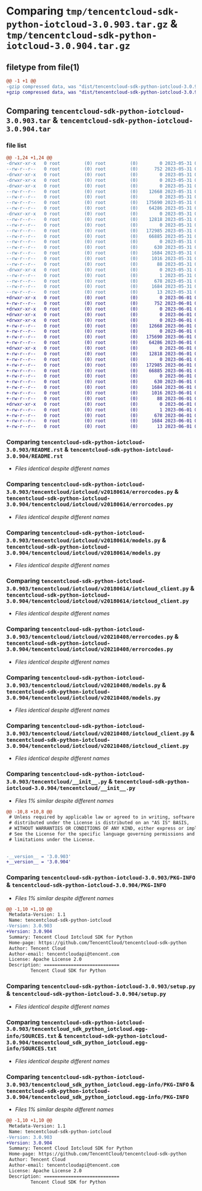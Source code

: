 # Comparing `tmp/tencentcloud-sdk-python-iotcloud-3.0.903.tar.gz` & `tmp/tencentcloud-sdk-python-iotcloud-3.0.904.tar.gz`

## filetype from file(1)

```diff
@@ -1 +1 @@
-gzip compressed data, was "dist/tencentcloud-sdk-python-iotcloud-3.0.903.tar", last modified: Wed May 31 02:13:50 2023, max compression
+gzip compressed data, was "dist/tencentcloud-sdk-python-iotcloud-3.0.904.tar", last modified: Thu Jun  1 02:37:18 2023, max compression
```

## Comparing `tencentcloud-sdk-python-iotcloud-3.0.903.tar` & `tencentcloud-sdk-python-iotcloud-3.0.904.tar`

### file list

```diff
@@ -1,24 +1,24 @@
-drwxr-xr-x   0 root         (0) root         (0)        0 2023-05-31 02:13:50.000000 tencentcloud-sdk-python-iotcloud-3.0.903/
--rw-r--r--   0 root         (0) root         (0)      752 2023-05-31 02:13:50.000000 tencentcloud-sdk-python-iotcloud-3.0.903/README.rst
-drwxr-xr-x   0 root         (0) root         (0)        0 2023-05-31 02:13:50.000000 tencentcloud-sdk-python-iotcloud-3.0.903/tencentcloud/
-drwxr-xr-x   0 root         (0) root         (0)        0 2023-05-31 02:13:50.000000 tencentcloud-sdk-python-iotcloud-3.0.903/tencentcloud/iotcloud/
-drwxr-xr-x   0 root         (0) root         (0)        0 2023-05-31 02:13:50.000000 tencentcloud-sdk-python-iotcloud-3.0.903/tencentcloud/iotcloud/v20180614/
--rw-r--r--   0 root         (0) root         (0)    12668 2023-05-31 02:13:50.000000 tencentcloud-sdk-python-iotcloud-3.0.903/tencentcloud/iotcloud/v20180614/errorcodes.py
--rw-r--r--   0 root         (0) root         (0)        0 2023-05-31 02:13:50.000000 tencentcloud-sdk-python-iotcloud-3.0.903/tencentcloud/iotcloud/v20180614/__init__.py
--rw-r--r--   0 root         (0) root         (0)   175690 2023-05-31 02:13:50.000000 tencentcloud-sdk-python-iotcloud-3.0.903/tencentcloud/iotcloud/v20180614/models.py
--rw-r--r--   0 root         (0) root         (0)    64286 2023-05-31 02:13:50.000000 tencentcloud-sdk-python-iotcloud-3.0.903/tencentcloud/iotcloud/v20180614/iotcloud_client.py
-drwxr-xr-x   0 root         (0) root         (0)        0 2023-05-31 02:13:50.000000 tencentcloud-sdk-python-iotcloud-3.0.903/tencentcloud/iotcloud/v20210408/
--rw-r--r--   0 root         (0) root         (0)    12818 2023-05-31 02:13:50.000000 tencentcloud-sdk-python-iotcloud-3.0.903/tencentcloud/iotcloud/v20210408/errorcodes.py
--rw-r--r--   0 root         (0) root         (0)        0 2023-05-31 02:13:50.000000 tencentcloud-sdk-python-iotcloud-3.0.903/tencentcloud/iotcloud/v20210408/__init__.py
--rw-r--r--   0 root         (0) root         (0)   172985 2023-05-31 02:13:50.000000 tencentcloud-sdk-python-iotcloud-3.0.903/tencentcloud/iotcloud/v20210408/models.py
--rw-r--r--   0 root         (0) root         (0)    66885 2023-05-31 02:13:50.000000 tencentcloud-sdk-python-iotcloud-3.0.903/tencentcloud/iotcloud/v20210408/iotcloud_client.py
--rw-r--r--   0 root         (0) root         (0)        0 2023-05-31 02:13:50.000000 tencentcloud-sdk-python-iotcloud-3.0.903/tencentcloud/iotcloud/__init__.py
--rw-r--r--   0 root         (0) root         (0)      630 2023-05-31 02:13:50.000000 tencentcloud-sdk-python-iotcloud-3.0.903/tencentcloud/__init__.py
--rw-r--r--   0 root         (0) root         (0)     1684 2023-05-31 02:13:50.000000 tencentcloud-sdk-python-iotcloud-3.0.903/PKG-INFO
--rw-r--r--   0 root         (0) root         (0)     1016 2023-05-31 02:13:50.000000 tencentcloud-sdk-python-iotcloud-3.0.903/setup.py
--rw-r--r--   0 root         (0) root         (0)       88 2023-05-31 02:13:50.000000 tencentcloud-sdk-python-iotcloud-3.0.903/setup.cfg
-drwxr-xr-x   0 root         (0) root         (0)        0 2023-05-31 02:13:50.000000 tencentcloud-sdk-python-iotcloud-3.0.903/tencentcloud_sdk_python_iotcloud.egg-info/
--rw-r--r--   0 root         (0) root         (0)        1 2023-05-31 02:13:50.000000 tencentcloud-sdk-python-iotcloud-3.0.903/tencentcloud_sdk_python_iotcloud.egg-info/dependency_links.txt
--rw-r--r--   0 root         (0) root         (0)      678 2023-05-31 02:13:50.000000 tencentcloud-sdk-python-iotcloud-3.0.903/tencentcloud_sdk_python_iotcloud.egg-info/SOURCES.txt
--rw-r--r--   0 root         (0) root         (0)     1684 2023-05-31 02:13:50.000000 tencentcloud-sdk-python-iotcloud-3.0.903/tencentcloud_sdk_python_iotcloud.egg-info/PKG-INFO
--rw-r--r--   0 root         (0) root         (0)       13 2023-05-31 02:13:50.000000 tencentcloud-sdk-python-iotcloud-3.0.903/tencentcloud_sdk_python_iotcloud.egg-info/top_level.txt
+drwxr-xr-x   0 root         (0) root         (0)        0 2023-06-01 02:37:18.000000 tencentcloud-sdk-python-iotcloud-3.0.904/
+-rw-r--r--   0 root         (0) root         (0)      752 2023-06-01 02:37:18.000000 tencentcloud-sdk-python-iotcloud-3.0.904/README.rst
+drwxr-xr-x   0 root         (0) root         (0)        0 2023-06-01 02:37:18.000000 tencentcloud-sdk-python-iotcloud-3.0.904/tencentcloud/
+drwxr-xr-x   0 root         (0) root         (0)        0 2023-06-01 02:37:18.000000 tencentcloud-sdk-python-iotcloud-3.0.904/tencentcloud/iotcloud/
+drwxr-xr-x   0 root         (0) root         (0)        0 2023-06-01 02:37:18.000000 tencentcloud-sdk-python-iotcloud-3.0.904/tencentcloud/iotcloud/v20180614/
+-rw-r--r--   0 root         (0) root         (0)    12668 2023-06-01 02:37:18.000000 tencentcloud-sdk-python-iotcloud-3.0.904/tencentcloud/iotcloud/v20180614/errorcodes.py
+-rw-r--r--   0 root         (0) root         (0)        0 2023-06-01 02:37:18.000000 tencentcloud-sdk-python-iotcloud-3.0.904/tencentcloud/iotcloud/v20180614/__init__.py
+-rw-r--r--   0 root         (0) root         (0)   175690 2023-06-01 02:37:18.000000 tencentcloud-sdk-python-iotcloud-3.0.904/tencentcloud/iotcloud/v20180614/models.py
+-rw-r--r--   0 root         (0) root         (0)    64286 2023-06-01 02:37:18.000000 tencentcloud-sdk-python-iotcloud-3.0.904/tencentcloud/iotcloud/v20180614/iotcloud_client.py
+drwxr-xr-x   0 root         (0) root         (0)        0 2023-06-01 02:37:18.000000 tencentcloud-sdk-python-iotcloud-3.0.904/tencentcloud/iotcloud/v20210408/
+-rw-r--r--   0 root         (0) root         (0)    12818 2023-06-01 02:37:18.000000 tencentcloud-sdk-python-iotcloud-3.0.904/tencentcloud/iotcloud/v20210408/errorcodes.py
+-rw-r--r--   0 root         (0) root         (0)        0 2023-06-01 02:37:18.000000 tencentcloud-sdk-python-iotcloud-3.0.904/tencentcloud/iotcloud/v20210408/__init__.py
+-rw-r--r--   0 root         (0) root         (0)   172985 2023-06-01 02:37:18.000000 tencentcloud-sdk-python-iotcloud-3.0.904/tencentcloud/iotcloud/v20210408/models.py
+-rw-r--r--   0 root         (0) root         (0)    66885 2023-06-01 02:37:18.000000 tencentcloud-sdk-python-iotcloud-3.0.904/tencentcloud/iotcloud/v20210408/iotcloud_client.py
+-rw-r--r--   0 root         (0) root         (0)        0 2023-06-01 02:37:18.000000 tencentcloud-sdk-python-iotcloud-3.0.904/tencentcloud/iotcloud/__init__.py
+-rw-r--r--   0 root         (0) root         (0)      630 2023-06-01 02:37:18.000000 tencentcloud-sdk-python-iotcloud-3.0.904/tencentcloud/__init__.py
+-rw-r--r--   0 root         (0) root         (0)     1684 2023-06-01 02:37:18.000000 tencentcloud-sdk-python-iotcloud-3.0.904/PKG-INFO
+-rw-r--r--   0 root         (0) root         (0)     1016 2023-06-01 02:37:18.000000 tencentcloud-sdk-python-iotcloud-3.0.904/setup.py
+-rw-r--r--   0 root         (0) root         (0)       88 2023-06-01 02:37:18.000000 tencentcloud-sdk-python-iotcloud-3.0.904/setup.cfg
+drwxr-xr-x   0 root         (0) root         (0)        0 2023-06-01 02:37:18.000000 tencentcloud-sdk-python-iotcloud-3.0.904/tencentcloud_sdk_python_iotcloud.egg-info/
+-rw-r--r--   0 root         (0) root         (0)        1 2023-06-01 02:37:18.000000 tencentcloud-sdk-python-iotcloud-3.0.904/tencentcloud_sdk_python_iotcloud.egg-info/dependency_links.txt
+-rw-r--r--   0 root         (0) root         (0)      678 2023-06-01 02:37:18.000000 tencentcloud-sdk-python-iotcloud-3.0.904/tencentcloud_sdk_python_iotcloud.egg-info/SOURCES.txt
+-rw-r--r--   0 root         (0) root         (0)     1684 2023-06-01 02:37:18.000000 tencentcloud-sdk-python-iotcloud-3.0.904/tencentcloud_sdk_python_iotcloud.egg-info/PKG-INFO
+-rw-r--r--   0 root         (0) root         (0)       13 2023-06-01 02:37:18.000000 tencentcloud-sdk-python-iotcloud-3.0.904/tencentcloud_sdk_python_iotcloud.egg-info/top_level.txt
```

### Comparing `tencentcloud-sdk-python-iotcloud-3.0.903/README.rst` & `tencentcloud-sdk-python-iotcloud-3.0.904/README.rst`

 * *Files identical despite different names*

### Comparing `tencentcloud-sdk-python-iotcloud-3.0.903/tencentcloud/iotcloud/v20180614/errorcodes.py` & `tencentcloud-sdk-python-iotcloud-3.0.904/tencentcloud/iotcloud/v20180614/errorcodes.py`

 * *Files identical despite different names*

### Comparing `tencentcloud-sdk-python-iotcloud-3.0.903/tencentcloud/iotcloud/v20180614/models.py` & `tencentcloud-sdk-python-iotcloud-3.0.904/tencentcloud/iotcloud/v20180614/models.py`

 * *Files identical despite different names*

### Comparing `tencentcloud-sdk-python-iotcloud-3.0.903/tencentcloud/iotcloud/v20180614/iotcloud_client.py` & `tencentcloud-sdk-python-iotcloud-3.0.904/tencentcloud/iotcloud/v20180614/iotcloud_client.py`

 * *Files identical despite different names*

### Comparing `tencentcloud-sdk-python-iotcloud-3.0.903/tencentcloud/iotcloud/v20210408/errorcodes.py` & `tencentcloud-sdk-python-iotcloud-3.0.904/tencentcloud/iotcloud/v20210408/errorcodes.py`

 * *Files identical despite different names*

### Comparing `tencentcloud-sdk-python-iotcloud-3.0.903/tencentcloud/iotcloud/v20210408/models.py` & `tencentcloud-sdk-python-iotcloud-3.0.904/tencentcloud/iotcloud/v20210408/models.py`

 * *Files identical despite different names*

### Comparing `tencentcloud-sdk-python-iotcloud-3.0.903/tencentcloud/iotcloud/v20210408/iotcloud_client.py` & `tencentcloud-sdk-python-iotcloud-3.0.904/tencentcloud/iotcloud/v20210408/iotcloud_client.py`

 * *Files identical despite different names*

### Comparing `tencentcloud-sdk-python-iotcloud-3.0.903/tencentcloud/__init__.py` & `tencentcloud-sdk-python-iotcloud-3.0.904/tencentcloud/__init__.py`

 * *Files 1% similar despite different names*

```diff
@@ -10,8 +10,8 @@
 # Unless required by applicable law or agreed to in writing, software
 # distributed under the License is distributed on an "AS IS" BASIS,
 # WITHOUT WARRANTIES OR CONDITIONS OF ANY KIND, either express or implied.
 # See the License for the specific language governing permissions and
 # limitations under the License.
 
 
-__version__ = '3.0.903'
+__version__ = '3.0.904'
```

### Comparing `tencentcloud-sdk-python-iotcloud-3.0.903/PKG-INFO` & `tencentcloud-sdk-python-iotcloud-3.0.904/PKG-INFO`

 * *Files 1% similar despite different names*

```diff
@@ -1,10 +1,10 @@
 Metadata-Version: 1.1
 Name: tencentcloud-sdk-python-iotcloud
-Version: 3.0.903
+Version: 3.0.904
 Summary: Tencent Cloud Iotcloud SDK for Python
 Home-page: https://github.com/TencentCloud/tencentcloud-sdk-python
 Author: Tencent Cloud
 Author-email: tencentcloudapi@tencent.com
 License: Apache License 2.0
 Description: ============================
         Tencent Cloud SDK for Python
```

### Comparing `tencentcloud-sdk-python-iotcloud-3.0.903/setup.py` & `tencentcloud-sdk-python-iotcloud-3.0.904/setup.py`

 * *Files identical despite different names*

### Comparing `tencentcloud-sdk-python-iotcloud-3.0.903/tencentcloud_sdk_python_iotcloud.egg-info/SOURCES.txt` & `tencentcloud-sdk-python-iotcloud-3.0.904/tencentcloud_sdk_python_iotcloud.egg-info/SOURCES.txt`

 * *Files identical despite different names*

### Comparing `tencentcloud-sdk-python-iotcloud-3.0.903/tencentcloud_sdk_python_iotcloud.egg-info/PKG-INFO` & `tencentcloud-sdk-python-iotcloud-3.0.904/tencentcloud_sdk_python_iotcloud.egg-info/PKG-INFO`

 * *Files 1% similar despite different names*

```diff
@@ -1,10 +1,10 @@
 Metadata-Version: 1.1
 Name: tencentcloud-sdk-python-iotcloud
-Version: 3.0.903
+Version: 3.0.904
 Summary: Tencent Cloud Iotcloud SDK for Python
 Home-page: https://github.com/TencentCloud/tencentcloud-sdk-python
 Author: Tencent Cloud
 Author-email: tencentcloudapi@tencent.com
 License: Apache License 2.0
 Description: ============================
         Tencent Cloud SDK for Python
```

